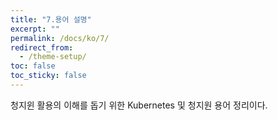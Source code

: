 ```yaml
---
title: "7.용어 설명"
excerpt: ""
permalink: /docs/ko/7/
redirect_from:
  - /theme-setup/
toc: false
toc_sticky: false
---
```



청지윈 활용의 이해를 돕기 위한 Kubernetes 및 청지원 용어 정리이다.
